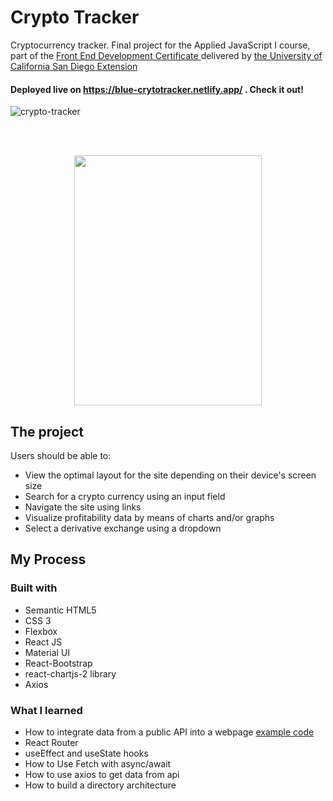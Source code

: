 # Crypto Tracker

Cryptocurrency tracker. Final project for the Applied JavaScript I course, part of the <a href="https://extension.ucsd.edu/courses-and-programs/front-end-development"> Front End Development Certificate </a> delivered by <a href="https://ucsd.edu/"> the University of California San Diego Extension </a>

#### Deployed live on <a href="https://blue-crytotracker.netlify.app/"> https://blue-crytotracker.netlify.app/</a> . Check it out!
![crypto-tracker](https://user-images.githubusercontent.com/84801660/145076074-e79f6136-6c6d-4f7e-a377-c4473335e71f.JPG)

<br />
<br />
<p align="center">
  <img src="https://user-images.githubusercontent.com/84801660/145076168-4c9e7126-d305-417b-b73d-0fbcc4e1724e.JPG" width="300" height="400">
</p>

## The project 

Users should be able to:

- View the optimal layout for the site depending on their device's screen size
- Search for a crypto currency using an input field
- Navigate the site using links
- Visualize profitability data by means of charts and/or graphs
- Select a derivative exchange using a dropdown

## My Process

### Built with
- Semantic HTML5
- CSS 3
- Flexbox
- React JS
- Material UI
- React-Bootstrap
- react-chartjs-2 library
- Axios

### What I learned
- How to integrate data from a public API into a webpage <a href="https://github.com/JimeBlue/Compared-to-the-Universe/blob/master/css/style.css#L83-L88"> example code </a>
- React Router 
- useEffect and useState hooks
- How to Use Fetch with async/await
- How to use axios to get data from api
- How to build a directory architecture



